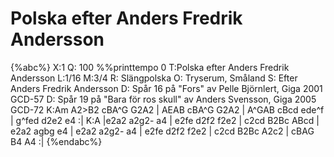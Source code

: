 # Polska efter Anders Fredrik Andersson

{%abc%}
X:1
Q: 100
%%printtempo 0
T:Polska efter Anders Fredrik Andersson
L:1/16
M:3/4
R: Slängpolska
O: Tryserum, Småland
S: Efter Anders Fredrik Andersson
D: Spår 16 på "Fors" av Pelle Björnlert, Giga 2001 GCD-57
D: Spår 19 på "Bara för ros skull" av Anders Svensson, Giga 2005 GCD-72
K:Am
A2>B2 cBA^G G2A2 | AEAB cBA^G G2A2 | A^GAB cBcd ede^f | g^fed d2e2 e4 :|
K:A
|e2a2 a2g2- a4 | e2fe d2f2 f2e2 | c2cd B2Bc ABcd | e2a2 agbg e4 |
e2a2 a2g2- a4 | e2fe d2f2 f2e2 | c2cd B2Bc A2c2 | cBAG B4 A4 :| 
{%endabc%}
